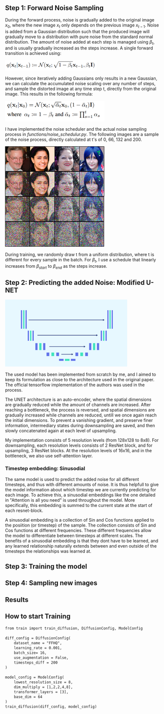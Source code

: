 ## Step 1: Forward Noise Sampling

During the forward process, noise is gradually added to the original image $x_0$, where the new image $x_t$ only depends on the previous image $x_{t-1}$. Noise is added from a Gaussian distribution such that the produced image will gradually move to a distribution with pure noise from the standard normal distribution. The amount of noise added at each step is managed using $\beta_t$, and is usually gradually increased as the steps increase. A single forward transition is achieved using: 

<img src="figures/image.png" alt="drawing" width="300"/>

However, since iteratively adding Gaussians only results in a new Gaussian, we can calculate the accumulated noise scaling over any number of steps, and sample the distorted image at any time step t, directly from the original image. This results in the following formula:

<img src="figures/image-1.png" alt="drawing" width="325"/>

I have implemented the noise scheduler and the actual noise sampling process in *functions/noise_schedulur.py*. The following images are a sample of the noise process, directly calculated at t's of 0, 66, 132 and 200.

<img src="figures/cumulative_noise.png" alt="drawing" width="325"/>

During training, we randomly draw t from a uniform distribution, where t is different for every sample in the batch. For $\beta_t$, I use a schedule that linearly increases from $\beta_{start}$ to $\beta_{end}$ as the steps increase.

## Step 2: Predicting the added Noise: Modified U-NET
<img src="image.png" alt="drawing" width="400"/>

The used model has been implemented from scratch by me, and I aimed to keep its formulation as close to the architecture used in the original paper. The official tensorflow implementation of the authors was used in the process.

The UNET architecture is an auto-encoder, where the spatial dimensions are gradually reduced while the amount of channels are increased. After reaching a bottleneck, the process is reversed, and spatial dimensions are gradually increased while channels are reduced, untill we once again reach the initial dimensions. To prevent a vanishing gradient, and preserve finer information, intermediary states during downsampling are saved, and then slowly concatenated again at each level of upsampling.

My implementation consists of 5 resolution levels (from 128x128 to 8x8). For downsampling, each resolution levels consists of 2 ResNet block, and for upsampling, 3 ResNet blocks. At the resolution levels of 16x16, and in the bottleneck, we also use self-attention layer.

### Timestep embedding: Sinusodial
The same model is used to predict the added noise for all different timesteps, and thus with different amounts of noise. It is thus helpfull to give the model information about which timestep we are currently predicting for each image. To achieve this, a sinusodial embeddings like the one detailed in "Attention is all you need" is used throughout the model. More specifically, this embedding is summed to the current state at the start of each resnet-block.

A sinusodial embedding is a collection of Sin and Cos functions applied to the posiition (or timestep) of the sample. The collection consists of Sin and Cos functions at different frequencies. These different frequencies allow the model to differentiate between timesteps at different scales. The benefits of a sinusodial embedding is that they dont have to be learned, and any learned relationship naturally extends between and even outside of the timesteps the relationships was learned at.

## Step 3: Training the model

## Step 4: Sampling new images

## Results


## How to start Training
```
from train import train_diffusion, DiffusionConfig, ModelConfig

diff_config = DiffusionConfig(
    dataset_name = "FFHQ",
    learning_rate = 0.001,
    batch_size= 16,
    use_augmentation = False,
    timesteps_diff = 200
)

model_config = ModelConfig(
    lowest_resolution_size = 8,
    dim_multiply = [1,2,2,4,8],
    transformer_layers = [3],
    base_dim = 64
)
train_diffusion(diff_config, model_config)
```

